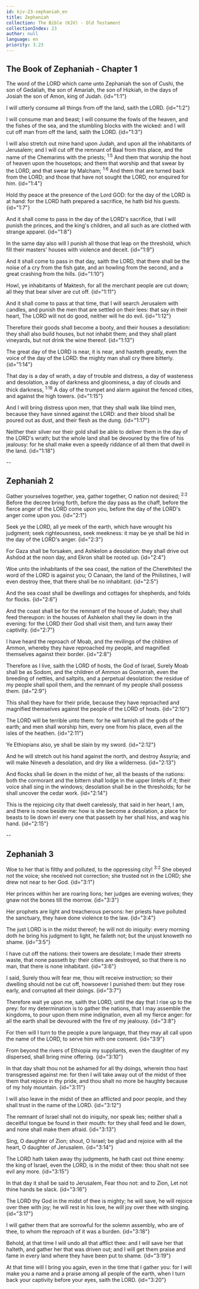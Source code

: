 ```yaml
---
id: kjv-23-zephaniah_en
title: Zephaniah
collection: The Bible (KJV) - Old Testament
collectionIndex: 23
author: null
language: en
priority: 3.23
---
```


## The Book of Zephaniah - Chapter 1

The word of the LORD which came unto Zephaniah the son of Cushi, the son of Gedaliah, the son of Amariah, the son of Hizkiah, in the days of Josiah the son of Amon, king of Judah.  {id="1:1"}

I will utterly consume all things from off the land, saith the LORD.  {id="1:2"}

I will consume man and beast; I will consume the fowls of the heaven, and the fishes of the sea, and the stumbling blocks with the wicked: and I will cut off man from off the land, saith the LORD.  {id="1:3"}

I will also stretch out mine hand upon Judah, and upon all the inhabitants of Jerusalem; and I will cut off the remnant of Baal from this place, and the name of the Chemarims with the priests; <sup>1:5</sup> And them that worship the host of heaven upon the housetops; and them that worship and that swear by the LORD, and that swear by Malcham; <sup>1:6</sup> And them that are turned back from the LORD; and those that have not sought the LORD, nor enquired for him.  {id="1:4"}

Hold thy peace at the presence of the Lord GOD: for the day of the LORD is at hand: for the LORD hath prepared a sacrifice, he hath bid his guests.  {id="1:7"}

And it shall come to pass in the day of the LORD's sacrifice, that I will punish the princes, and the king's children, and all such as are clothed with strange apparel.  {id="1:8"}

In the same day also will I punish all those that leap on the threshold, which fill their masters' houses with violence and deceit.  {id="1:9"}

And it shall come to pass in that day, saith the LORD, that there shall be the noise of a cry from the fish gate, and an howling from the second, and a great crashing from the hills.  {id="1:10"}

Howl, ye inhabitants of Maktesh, for all the merchant people are cut down; all they that bear silver are cut off.  {id="1:11"}

And it shall come to pass at that time, that I will search Jerusalem with candles, and punish the men that are settled on their lees: that say in their heart, The LORD will not do good, neither will he do evil.  {id="1:12"}

Therefore their goods shall become a booty, and their houses a desolation: they shall also build houses, but not inhabit them; and they shall plant vineyards, but not drink the wine thereof.  {id="1:13"}

The great day of the LORD is near, it is near, and hasteth greatly, even the voice of the day of the LORD: the mighty man shall cry there bitterly.  {id="1:14"}

That day is a day of wrath, a day of trouble and distress, a day of wasteness and desolation, a day of darkness and gloominess, a day of clouds and thick darkness, <sup>1:16</sup> A day of the trumpet and alarm against the fenced cities, and against the high towers.  {id="1:15"}

And I will bring distress upon men, that they shall walk like blind men, because they have sinned against the LORD: and their blood shall be poured out as dust, and their flesh as the dung.  {id="1:17"}

Neither their silver nor their gold shall be able to deliver them in the day of the LORD's wrath; but the whole land shall be devoured by the fire of his jealousy: for he shall make even a speedy riddance of all them that dwell in the land.  {id="1:18"}

--

## Zephaniah 2

Gather yourselves together, yea, gather together, O nation not desired; <sup>2:2</sup> Before the decree bring forth, before the day pass as the chaff, before the fierce anger of the LORD come upon you, before the day of the LORD's anger come upon you.  {id="2:1"}

Seek ye the LORD, all ye meek of the earth, which have wrought his judgment; seek righteousness, seek meekness: it may be ye shall be hid in the day of the LORD's anger.  {id="2:3"}

For Gaza shall be forsaken, and Ashkelon a desolation: they shall drive out Ashdod at the noon day, and Ekron shall be rooted up.  {id="2:4"}

Woe unto the inhabitants of the sea coast, the nation of the Cherethites! the word of the LORD is against you; O Canaan, the land of the Philistines, I will even destroy thee, that there shall be no inhabitant.  {id="2:5"}

And the sea coast shall be dwellings and cottages for shepherds, and folds for flocks.  {id="2:6"}

And the coast shall be for the remnant of the house of Judah; they shall feed thereupon: in the houses of Ashkelon shall they lie down in the evening: for the LORD their God shall visit them, and turn away their captivity.  {id="2:7"}

I have heard the reproach of Moab, and the revilings of the children of Ammon, whereby they have reproached my people, and magnified themselves against their border.  {id="2:8"}

Therefore as I live, saith the LORD of hosts, the God of Israel, Surely Moab shall be as Sodom, and the children of Ammon as Gomorrah, even the breeding of nettles, and saltpits, and a perpetual desolation: the residue of my people shall spoil them, and the remnant of my people shall possess them.  {id="2:9"}

This shall they have for their pride, because they have reproached and magnified themselves against the people of the LORD of hosts.  {id="2:10"}

The LORD will be terrible unto them: for he will famish all the gods of the earth; and men shall worship him, every one from his place, even all the isles of the heathen.  {id="2:11"}

Ye Ethiopians also, ye shall be slain by my sword.  {id="2:12"}

And he will stretch out his hand against the north, and destroy Assyria; and will make Nineveh a desolation, and dry like a wilderness.  {id="2:13"}

And flocks shall lie down in the midst of her, all the beasts of the nations: both the cormorant and the bittern shall lodge in the upper lintels of it; their voice shall sing in the windows; desolation shall be in the thresholds; for he shall uncover the cedar work.  {id="2:14"}

This is the rejoicing city that dwelt carelessly, that said in her heart, I am, and there is none beside me: how is she become a desolation, a place for beasts to lie down in! every one that passeth by her shall hiss, and wag his hand.  {id="2:15"}

--

## Zephaniah 3

Woe to her that is filthy and polluted, to the oppressing city! <sup>3:2</sup> She obeyed not the voice; she received not correction; she trusted not in the LORD; she drew not near to her God.  {id="3:1"}

Her princes within her are roaring lions; her judges are evening wolves; they gnaw not the bones till the morrow.  {id="3:3"}

Her prophets are light and treacherous persons: her priests have polluted the sanctuary, they have done violence to the law.  {id="3:4"}

The just LORD is in the midst thereof; he will not do iniquity: every morning doth he bring his judgment to light, he faileth not; but the unjust knoweth no shame.  {id="3:5"}

I have cut off the nations: their towers are desolate; I made their streets waste, that none passeth by: their cities are destroyed, so that there is no man, that there is none inhabitant.  {id="3:6"}

I said, Surely thou wilt fear me, thou wilt receive instruction; so their dwelling should not be cut off, howsoever I punished them: but they rose early, and corrupted all their doings.  {id="3:7"}

Therefore wait ye upon me, saith the LORD, until the day that I rise up to the prey: for my determination is to gather the nations, that I may assemble the kingdoms, to pour upon them mine indignation, even all my fierce anger: for all the earth shall be devoured with the fire of my jealousy.  {id="3:8"}

For then will I turn to the people a pure language, that they may all call upon the name of the LORD, to serve him with one consent.  {id="3:9"}

From beyond the rivers of Ethiopia my suppliants, even the daughter of my dispersed, shall bring mine offering.  {id="3:10"}

In that day shalt thou not be ashamed for all thy doings, wherein thou hast transgressed against me: for then I will take away out of the midst of thee them that rejoice in thy pride, and thou shalt no more be haughty because of my holy mountain.  {id="3:11"}

I will also leave in the midst of thee an afflicted and poor people, and they shall trust in the name of the LORD.  {id="3:12"}

The remnant of Israel shall not do iniquity, nor speak lies; neither shall a deceitful tongue be found in their mouth: for they shall feed and lie down, and none shall make them afraid.  {id="3:13"}

Sing, O daughter of Zion; shout, O Israel; be glad and rejoice with all the heart, O daughter of Jerusalem.  {id="3:14"}

The LORD hath taken away thy judgments, he hath cast out thine enemy: the king of Israel, even the LORD, is in the midst of thee: thou shalt not see evil any more.  {id="3:15"}

In that day it shall be said to Jerusalem, Fear thou not: and to Zion, Let not thine hands be slack.  {id="3:16"}

The LORD thy God in the midst of thee is mighty; he will save, he will rejoice over thee with joy; he will rest in his love, he will joy over thee with singing.  {id="3:17"}

I will gather them that are sorrowful for the solemn assembly, who are of thee, to whom the reproach of it was a burden.  {id="3:18"}

Behold, at that time I will undo all that afflict thee: and I will save her that halteth, and gather her that was driven out; and I will get them praise and fame in every land where they have been put to shame.  {id="3:19"}

At that time will I bring you again, even in the time that I gather you: for I will make you a name and a praise among all people of the earth, when I turn back your captivity before your eyes, saith the LORD.  {id="3:20"}

